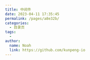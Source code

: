```yaml
---
title: 中间件
date: 2023-04-11 17:35:45
permalink: /pages/a8e32b/
categories:
  - 目录页
tags:
  - 
author: 
  name: Noah
  link: https://github.com/kunpeng-io
---
```

